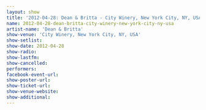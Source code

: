 ```yaml
---
layout: show
title: '2012-04-28: Dean & Britta - City Winery, New York City, NY, USA'
name: 2012-04-28-dean-britta-city-winery-new-york-city-ny-usa
artist-name: 'Dean & Britta'
show-venue: 'City Winery, New York City, NY, USA'
show-setlist: 
show-date: 2012-04-28
show-radio: 
show-lastfm: 
show-cancelled: 
performers: 
facebook-event-url: 
show-poster-url: 
show-ticket-url: 
show-venue-website: 
show-additional: 
---
```


